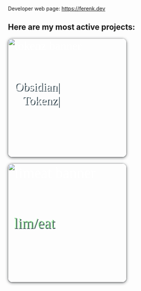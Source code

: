 Developer web page: https://ferenk.dev

## Here are my most active projects:

<link rel="preconnect" href="https://fonts.googleapis.com">
<link rel="preconnect" href="https://fonts.gstatic.com" crossorigin>
<link href="https://fonts.googleapis.com/css2?family=Maiden+Orange&display=swap" rel="stylesheet">
    <a href="https://obsidian-tokenz.ferenk.dev">
        <div style="position: relative;  color: white; font-family: 'Maiden Orange', serif; font-weight: 400; font-style: normal; font-size: 32px;">
            <img alt="tokenz banner" src="https://repository-images.githubusercontent.com/844785786/29de228b-d64d-424f-bcd2-012c96a84182" width=320 style="border-radius: 12px; box-shadow: rgba(60, 64, 67, 0.7) 0px 1px 3px 0px, rgba(60, 64, 67, 0.35) 0px 2px 6px 2px;">
            <div style="position: absolute; top: 35%; left: 16px; text-align: right; text-shadow: .06em .06em 0 hsl(200 30% 20%);">Obsidian|<br>&nbsp; &nbsp;Tokenz|</div>
        </div>
    </a>
    <br>
    <a href="https://limeat.ferenk.dev">
        <div style="position: relative;  color: white; font-family: 'Maiden Orange', serif; font-weight: 400; font-style: normal; font-size: 40px;">
            <img alt="limeat banner" src="https://github.com/ferenk/limeat/releases/download/web/apple_diet_1200x.png" width=320 style="border-radius: 12px; box-shadow: rgba(60, 64, 67, 0.7) 0px 1px 3px 0px, rgba(60, 64, 67, 0.35) 0px 2px 6px 2px;">
            <div style="position: absolute; top: 43%; left: 16px; text-align: right; color: #a0ffa0b0; text-shadow: .04em .04em 0 hsl(200 30% 20%);">lim/eat</div>
        </div>
    </a>
